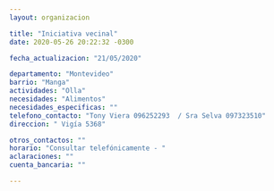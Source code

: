 ```yaml
---
layout: organizacion

title: "Iniciativa vecinal"
date: 2020-05-26 20:22:32 -0300

fecha_actualizacion: "21/05/2020"

departamento: "Montevideo"
barrio: "Manga"
actividades: "Olla"
necesidades: "Alimentos"
necesidades_especificas: ""
telefono_contacto: "Tony Viera 096252293  / Sra Selva 097323510"
direccion: " Vigía 5368"

otros_contactos: ""
horario: "Consultar telefónicamente - "
aclaraciones: ""
cuenta_bancaria: ""

---
```

